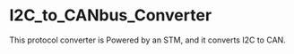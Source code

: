 # I2C_to_CANbus_Converter
This protocol converter is Powered by an STM, and it converts I2C to CAN. 
